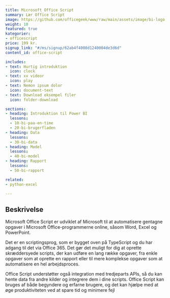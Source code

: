```yaml
---
title: Microsoft Office Script
summary: Lær Office Script
image: https://github.com/officegeek/www/raw/main/assets/image/bi-logo.png
weight: 10
featured: true
kategorier:
- officescript
price: 199 kr.
signup_link: "#/ms/signup/62ab4f4008d1240004de3d6d"
content_id: office-script

includes:
- text: Hurtig introduktion
  icon: clock
- text: xx videor
  icon: play
- text: Nemon ipsum dolor
  icon: document-text
- text: Download eksempel filer
  icon: folder-download

sections:
- heading: Introduktion til Power BI
  lessons:
  - 10-bi-paa-en-time
  - 20-bi-brugerfladen
- heading: Data
  lessons:
  - 30-bi-data
- heading: Model
  lessons:
  - 40-bi-model
- heading: Rapport
  lessons:
  - 50-bi-rapport

related:
- python-excel

---
```


## Beskrivelse
Microsoft Office Script er udviklet af Microsoft til at automatisere gentagne opgaver i Microsoft Office-programmerne online, såsom Word, Excel og PowerPoint.

Det er en scriptingsprog, som er bygget oven på TypeScript og du har adgang til det via Office 365. Det gør det muligt for dig at oprette skræddersyede scripts, der kan udføre en lang række opgaver, fra enkle opgaver som at oprette en rapport eller til mere komplekse opgaver som at automatisere en hel arbejdsproces.

Office Script understøtter også integration med tredjeparts APIs, så du kan hente data fra andre kilder og integrere dem i dine scripts. Office Script kan bruges af både begyndere og erfarne brugere, og det kan hjælpe med at øge produktiviteten ved at spare tid og minimere fejl